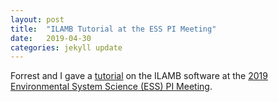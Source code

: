 ```yaml
---
layout: post
title:  "ILAMB Tutorial at the ESS PI Meeting"
date:   2019-04-30
categories: jekyll update
---
```


Forrest and I gave a [tutorial][ilamb] on the ILAMB software at the [2019 Environmental System Science (ESS) PI Meeting][esspi].

[ilamb]: https://www.ilamb.org/doc/tutorial.html
[esspi]:  https://www.orau.gov/2019esspi/